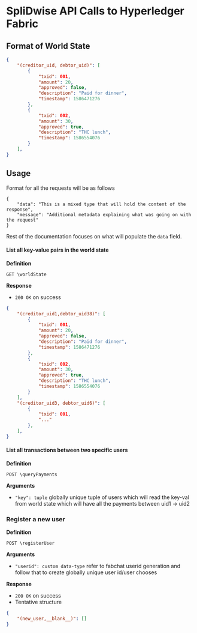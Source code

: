# SpliDwise API Calls to Hyperledger Fabric

## Format of World State

```json
{
	"(creditor_uid, debtor_uid)": [
		{
			"txid": 001,
			"amount": 20,
			"approved": false,
			"description": "Paid for dinner",
			"timestamp": 1586471276
		},
		{
			"txid": 002,
			"amount": 30,
			"approved": true,
			"description": "THC lunch",
			"timestamp": 1586554076
		}
	],
}
```

## Usage

Format for all the requests will be as follows
```
{
	"data": "This is a mixed type that will hold the content of the response",
	"message": "Additional metadata explaining what was going on with the request"
}
```

Rest of the documentation focuses on what will populate the `data` field.

#### List all key-value pairs in the world state

**Definition**

`GET \worldState`

**Response**

- `200 OK` on success
```json
{
	"(creditor_uid1,debtor_uid38)": [
		{
			"txid": 001,
			"amount": 20,
			"approved": false,
			"description": "Paid for dinner",
			"timestamp": 1586471276
		},
		{
			"txid": 002,
			"amount": 30,
			"approved": true,
			"description": "THC lunch",
			"timestamp": 1586554076
		}
	],
	"(creditor_uid3, debtor_uid6)": [
		{
			"txid": 001,
			"..."
		},
	],
}
```

#### List all transactions between two specific users

**Definition**

`POST \queryPayments`

**Arguments**

- `"key": tuple` globally unique tuple of users which will read the key-val from world state which will have all the payments between uid1 -> uid2

### Register a new user

**Definition**

`POST \registerUser`

**Arguments**

- `"userid": custom data-type` refer to fabchat userid generation and follow that to create globally unique user id/user chooses

**Response**

- `200 OK` on success
- Tentative structure
```json
{
	"(new_user,__blank__)": []
}
```




